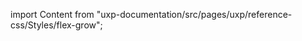 
import Content from "uxp-documentation/src/pages/uxp/reference-css/Styles/flex-grow";

<Content query="product=photoshop"/>
